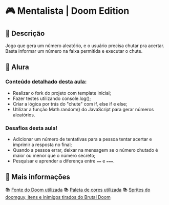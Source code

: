 # 🎮 Mentalista | Doom Edition

## 📃 Descrição

Jogo que gera um número aleatório, e o usuário precisa chutar pra acertar. Basta informar um número na faixa permitida e executar o chute.

## 🤿 Alura

### Conteúdo detalhado desta aula:

* Realizar o fork do projeto com template inicial;
* Fazer testes utilizando console.log();
* Criar a lógica por trás do "chute" com if, else if e else;
* Utilizar a função Math.random() do JavaScript para gerar números aleatórios.

### Desafios desta aula!

* Adicionar um número de tentativas para a pessoa tentar acertar e imprimir a resposta no final;
* Quando a pessoa errar, deixar na mensagem se o número chutado é maior ou menor que o número secreto;
* Pesquisar e aprender a diferença entre `==` e `===`.

## 📌 Mais informações

📚 [Fonte do Doom utilizada](https://fontmeme.com/fonts/amazdoom-font/#previewtool)
📚 [Paleta de cores utilizada](https://coolors.co/palette/0b090a-161a1d-660708-a4161a-ba181b-e5383b-b1a7a6-d3d3d3-f5f3f4-ffffff)
📚 [Sprites do doomguy, itens e inimigos tirados do Brutal Doom](https://www.moddb.com/mods/brutal-doom)